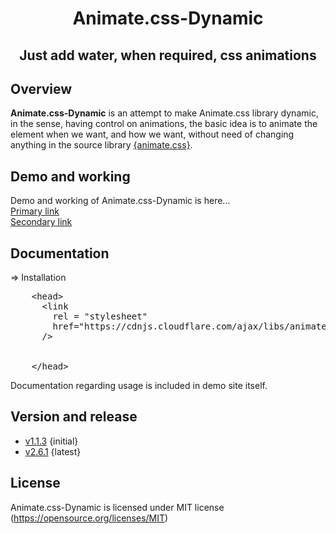 <h1 align="center">Animate.css-Dynamic</h1>
<h2 align="center">Just add water, when required, css animations</h2>

<h2> Overview </h2>
<span> <strong>Animate.css-Dynamic</strong> is an attempt to make Animate.css library dynamic, in the sense, having control on animations, the basic idea is to animate the element when we want, and how we want, without need of changing anything in the source library <a href="https://animate.style/">{animate.css}</a>. </span>

<h2> Demo and working </h2>
<span> Demo and working of Animate.css-Dynamic is here...</span><br/>
<a href="https://animate-dynamic.ga" target="_blank"> Primary link </a> <br/>
<a href="https://animate-dynamic.herokuapp.com" target="_blank"> Secondary link </a> <br/>

<h2> Documentation </h2>
 => Installation
<pre>
    &lt;head>
      &lt;link
        rel = "stylesheet"
        href="https://cdnjs.cloudflare.com/ajax/libs/animate.css/4.1.1/animate.min.css"
      />
      <script
        src = "https://ajax.googleapis.com/ajax/libs/jquery/3.5.1/jquery.min.js">
      </script>
      <script
        src = "https://cdn.jsdelivr.net/gh/KodingKhurram/animate.css-dynamic@main/animate.min.js">
      </script>
    &lt;/head>
</pre>

Documentation regarding usage is included in demo site itself.

<h2> Version and release </h2>
<ul>
  <li><a href="https://github.com/KodingKhurram/animate.css-dynamic/tree/v1.1.3/">v1.1.3</a> {initial}</li>
  <li><a href="https://github.com/KodingKhurram/animate.css-dynamic/tree/v2.6.1/">v2.6.1</a> {latest}</li>
</ul>

<h2> License </h2>
Animate.css-Dynamic is licensed under MIT license (<a href="https://opensource.org/licenses/MIT">https://opensource.org/licenses/MIT</a>)
